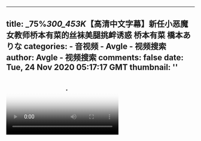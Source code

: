 
---
title: _75%_300_453K_【高清中文字幕】新任小恶魔女教师桥本有菜的丝袜美腿挑衅诱惑 桥本有菜 橋本ありな
categories: 
    - 音视频
    - Avgle - 视频搜索
author: Avgle - 视频搜索
comments: false
date: Tue, 24 Nov 2020 05:17:17 GMT
thumbnail: ''
---

<div>   
<video controls loop poster="https://static-clst.avgle.com/videos/tmb14/458488/1.jpg" src="https://static-clst.avgle.com/videos/tmb14/458488/preview.mp4"></video>  
</div>
            